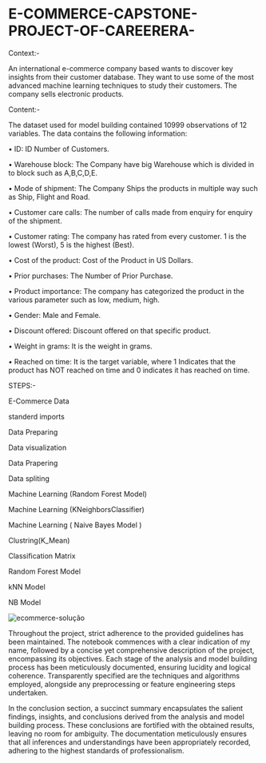 # E-COMMERCE-CAPSTONE-PROJECT-OF-CAREERERA-

Context:-

An international e-commerce company based wants to discover key insights from their customer database. They want to use some of the most advanced machine learning techniques to study their customers. The company sells electronic products.

Content:-

The dataset used for model building contained 10999 observations of 12 variables.
The data contains the following information:

•	ID: ID Number of Customers.

•	Warehouse block: The Company have big Warehouse which is divided in to block such as A,B,C,D,E.

•	Mode of shipment: The Company Ships the products in multiple way such as Ship, Flight and Road.

•	Customer care calls: The number of calls made from enquiry for enquiry of the shipment.

•	Customer rating: The company has rated from every customer. 1 is the lowest (Worst), 5 is the highest (Best).

•	Cost of the product: Cost of the Product in US Dollars.

•	Prior purchases: The Number of Prior Purchase.

•	Product importance: The company has categorized the product in the various parameter such as low, medium, high.

•	Gender: Male and Female.

•	Discount offered: Discount offered on that specific product.

•	Weight in grams: It is the weight in grams.

•	Reached on time: It is the target variable, where 1 Indicates that the product has NOT reached on time and 0 indicates it has reached on time.

STEPS:- 

E-Commerce Data

standerd imports

Data Preparing

Data visualization

Data Prapering

Data spliting

Machine Learning (Random Forest Model)

Machine Learning (KNeighborsClassifier)

Machine Learning ( Naive Bayes Model )

Clustring(K_Mean)

Classification Matrix

Random Forest Model

kNN Model

NB Model



![ecommerce-solução](https://github.com/HOSHANGI/E-COMMERCE-CAPSTONE-PROJECT-OF-CAREERERA-/assets/118753140/bb706747-d19e-4ee0-9270-862fa73704eb)

Throughout the project, strict adherence to the provided guidelines has been maintained. The notebook commences with a clear indication of my name, followed by a concise yet comprehensive description of the project, encompassing its objectives. Each stage of the analysis and model building process has been meticulously documented, ensuring lucidity and logical coherence. Transparently specified are the techniques and algorithms employed, alongside any preprocessing or feature engineering steps undertaken.

In the conclusion section, a succinct summary encapsulates the salient findings, insights, and conclusions derived from the analysis and model building process. These conclusions are fortified with the obtained results, leaving no room for ambiguity. The documentation meticulously ensures that all inferences and understandings have been appropriately recorded, adhering to the highest standards of professionalism.
